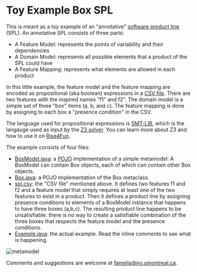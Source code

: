 # Toy Example Box SPL

This is meant as a toy example of an "annotative" [software product line](https://en.wikipedia.org/wiki/Software_product_line) (SPL). An annotative SPL consists of three parts:
  * A Feature Model: represents the points of variability and their dependencies
  * A Domain Model: represents all possible elements that a product of the SPL could have
  * A Feature Mapping: represents what elements are allowed in each product
  
In this little example, the feature model and the feature mapping are encoded as propositional (aka boolean) expressions in a [CSV file](https://en.wikipedia.org/wiki/Comma-separated_values). There are two features with the inspired names "f1" and f2". The domain model is a simple set of three "box" items (a, b, and c). The feature mapping is done by assigning to each box a "presence condition" in the CSV.

The language used for propositional expressions is [SMT-LIB](http://smtlib.cs.uiowa.edu/language.shtml), which is the langauge used as input by the [Z3 solver](https://github.com/Z3Prover/z3). You can learn more about Z3 and how to use it on [Rise4Fun](https://rise4fun.com/z3/tutorial).

The example consists of four files:
  * [BoxModel.java](https://github.com/mfamelis/toyExampleBoxSPL/blob/master/src/ca/umontreal/iro/geodes/boxspl/BoxModel.java): a [POJO](https://en.wikipedia.org/wiki/Plain_old_Java_object) implementation of a simple metamodel: A BoxModel can contain Box objects, each of which can contain other Box objects. 
  * [Box.java](https://github.com/mfamelis/toyExampleBoxSPL/blob/master/src/ca/umontreal/iro/geodes/boxspl/Box.java): a POJO implementation of the Box metaclass.
  * [spl.csv](https://github.com/mfamelis/toyExampleBoxSPL/blob/master/spl.csv): the "CSV file" mentioned above. It defines two features f1 and f2 and a feature model that simply requires at least one of the two features to exist in a product. Then it defines a product line by assigning presence conditions to elements of a BoxModel instance that happens to have three boxes (a,b,c). The resulting product line happens to be unsatisfiable: there is no way to create a satisfiable combination of the three boxes that respects the feature model and the presence conditions.
  * [Example.java](https://github.com/mfamelis/toyExampleBoxSPL/blob/master/src/ca/umontreal/iro/geodes/boxspl/Example.java): the actual example. Read the inline comments to see what is happening.
  
![metamodel](https://yuml.me/diagram/boring/class/[BoxModel]<>boxes-[Box|id:String]<>contents-[Box])

Comments and suggestions are welcome at famelis@iro.umontreal.ca.


